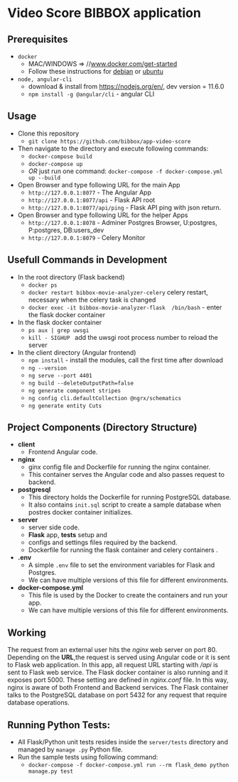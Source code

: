# Video Score BIBBOX application

## Prerequisites
* `docker` 
    * MAC/WINDOWS => //www.docker.com/get-started
    * Follow these instructions for [debian](https://docs.docker.com/install/linux/docker-ce/debian/) or [ubuntu](https://docs.docker.com/install/linux/docker-ce/ubuntu/) 
* `node, angular-cli`
    * download & install from https://nodejs.org/en/, dev version = 11.6.0 
    * `npm install -g @angular/cli` - angular CLI

## Usage
* Clone this repository
  * `git clone https://github.com/bibbox/app-video-score`
* Then navigate to the directory and execute following commands:
  * `docker-compose build`
  * `docker-compose up`
  * *OR* just run one command: `docker-compose -f docker-compose.yml up --build`
* Open Browser and type following URL for the main App
  * `http://127.0.0.1:8077` - The Angular App  
  * `http://127.0.0.1:8077/api` - Flask API root
  * `http://127.0.0.1:8077/api/ping` - Flask API ping with json return.
* Open Browser and type following URL for the helper Apps
  * `http://127.0.0.1:8078` - Adminer Postgres Browser,  U:postgres, P:postgres, DB:users_dev 
  * `http://127.0.0.1:8079` - Celery Monitor

## Usefull Commands in Development
* In the root directory (Flask backend)
  * `docker ps`
  * `docker restart bibbox-movie-analyzer-celery` celery restart, necessary when the celery task is changed
  * `docker exec -it bibbox-movie-analyzer-flask  /bin/bash` -  enter the flask docker container
* In the flask docker container
    * `ps aux | grep uwsgi`
    * `kill - SIGHUP `  add the uwsgi root process number to reload the server 
* In the client directory (Angular frontend)
  * `npm install` - install the modules, call the first time after download
  * `ng --version`
  * `ng serve --port 4401`
  * `ng build --deleteOutputPath=false`
  * `ng generate component stripes`
  * `ng config cli.defaultCollection @ngrx/schematics`
  * `ng generate entity Cuts`
  
## Project Components (Directory Structure)

* **client** 
    * Frontend Angular code.
* **nginx** 
    * ginx config file and Dockerfile for running the nginx container. 
    * This container serves the Angular code and also passes request to backend.
* **postgresql**
    * This directory holds the Dockerfile for running PostgreSQL database. 
    * It also contains `init.sql` script to create a sample database when postres docker container initializes.
* **server**
    * server side code. 
    * **Flask** app, **tests** setup and 
    * configs and settings files required by the backend.  
    * Dockerfile for running the flask container and celery containers .
* **.env**
    * A simple `.env` file to set the environment variables for Flask and Postgres. 
    * We can have multiple versions of this file for different environments.
*  **docker-compose.yml**
    * This file is used by the Docker to create the containers and run your app. 
    * We can have multiple versions of this file for different environments.

## Working
The request from an external user hits the *nginx* web server on port 80. Depending on the 
__URL__,the request is served using Angular code or it is sent to Flask web application. In this 
app, all request URL starting with */api* is sent to Flask web service. The Flask docker 
container is also running and it exposes port 5000. These setting are defined in *nginx.conf* 
file. In this way, nginx is aware of both Frontend and Backend services. The Flask container 
talks to the PostgreSQL database on port 5432 for any request that require database operations. 


## Running Python Tests:
* All Flask/Python unit tests resides inside the `server/tests` directory and managed by `manage
.py` Python file.
* Run the sample tests using following command:
    * `docker-compose -f docker-compose.yml run --rm flask_demo python manage.py test`

